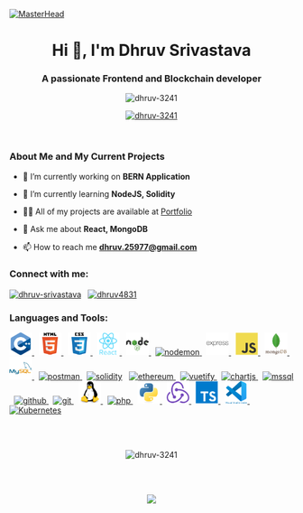 [![MasterHead](https://user-images.githubusercontent.com/115386517/225841791-e6eb2fcf-6de1-45ec-a5e8-0c321f0af245.gif)](https://github.com/Dhruv-3241)
<h1 align="center">Hi 👋, I'm Dhruv Srivastava</h1>
<h3 align="center">A passionate Frontend and Blockchain developer</h3>

<p align="center"> <img src="https://komarev.com/ghpvc/?username=dhruv-3241&label=Profile%20views&color=0e75b6&style=flat" alt="dhruv-3241" /> </p>

<p align="center"> <a href="https://github.com/ryo-ma/github-profile-trophy"><img src="https://github-profile-trophy.vercel.app/?username=dhruv-3241" alt="dhruv-3241" /></a> </p>

<p align="center"> <a href="https://twitter.com/" target="blank"><img src="https://img.shields.io/twitter/follow/?logo=twitter&style=for-the-badge" alt="" /></a> </p>

<h3 align="left">About Me and My Current Projects</h3>

- 🔭 I’m currently working on **BERN Application**

- 🌱 I’m currently learning **NodeJS, Solidity**

- 👨‍💻 All of my projects are available at [Portfolio](https://portfolio-plum-seven-95.vercel.app/)

- 💬 Ask me about **React, MongoDB**

- 📫 How to reach me **dhruv.25977@gmail.com**

<h3 align="left">Connect with me:</h3>
<p align="left">
<a href="https://linkedin.com/in/dhruv-srivastava" target="blank"><img align="center" src="https://raw.githubusercontent.com/rahuldkjain/github-profile-readme-generator/master/src/images/icons/Social/linked-in-alt.svg" alt="dhruv-srivastava" height="30" width="40" /></a>
&nbsp
<a href="https://discord.gg/dhruv4831" target="blank"><img align="center" src="https://raw.githubusercontent.com/rahuldkjain/github-profile-readme-generator/master/src/images/icons/Social/discord.svg" alt="dhruv4831" height="30" width="40" /></a>
</p>

<h3 align="left" >Languages and Tools:</h3>
<p align="left" text-decoration="none" >
	<a href="https://www.w3schools.com/cpp/" target="_blank" rel="noreferrer"> <img src="https://raw.githubusercontent.com/devicons/devicon/master/icons/cplusplus/cplusplus-original.svg" alt="cplusplus" width="40" height="40"/> </a> 
	&nbsp
	<a href="https://www.w3schools.com/html/" target="_blank" rel="noreferrer"> <img src="https://raw.githubusercontent.com/devicons/devicon/master/icons/html5/html5-original-wordmark.svg" alt="html5" width="40" height="40"/> </a> 
	&nbsp
	<a href="https://www.w3schools.com/css/" target="_blank" rel="noreferrer"> <img src="https://raw.githubusercontent.com/devicons/devicon/master/icons/css3/css3-original-wordmark.svg" alt="css3" width="40" height="40"/> </a> 
	&nbsp
	<a href="https://reactjs.org/" target="_blank" rel="noreferrer"> <img src="https://raw.githubusercontent.com/devicons/devicon/master/icons/react/react-original-wordmark.svg" alt="react" width="40" height="40"/> </a>
	&nbsp
	<a href="https://nodejs.org" target="_blank" rel="noreferrer"> <img src="https://raw.githubusercontent.com/devicons/devicon/master/icons/nodejs/nodejs-original-wordmark.svg" alt="nodejs" width="40" height="40"/> </a> 
	&nbsp
	<a href="https://www.npmjs.com/package/nodemon" target="_blank" rel="noreferrer"> <img src="https://www.vectorlogo.zone/logos/nodemonio/nodemonio-ar21.svg" alt="nodemon" width="40" height="40"/> </a>
	&nbsp
	<a href="https://expressjs.com" target="_blank" rel="noreferrer"> <img src="https://raw.githubusercontent.com/devicons/devicon/master/icons/express/express-original-wordmark.svg" alt="express" width="40" height="40"/> </a> 
	&nbsp
	<a style="none" href="https://developer.mozilla.org/en-US/docs/Web/JavaScript" target="_blank" rel="noreferrer"> <img src="https://raw.githubusercontent.com/devicons/devicon/master/icons/javascript/javascript-original.svg" alt="javascript" width="40" height="40"/> </a> 
	&nbsp
	<a href="https://www.mongodb.com/" target="_blank" rel="noreferrer"> <img src="https://raw.githubusercontent.com/devicons/devicon/master/icons/mongodb/mongodb-original-wordmark.svg" alt="mongodb" width="40" height="40"/> </a> 
	&nbsp
	<a href="https://www.mysql.com/" target="_blank" rel="noreferrer"> <img src="https://raw.githubusercontent.com/devicons/devicon/master/icons/mysql/mysql-original-wordmark.svg" alt="mysql" width="40" height="40"/> </a> 
	&nbsp
	<a href="https://postman.com" target="_blank" rel="noreferrer"> <img src="https://www.vectorlogo.zone/logos/getpostman/getpostman-icon.svg" alt="postman" width="40" height="40"/> </a> 
	&nbsp
 	<a href="https://soliditylang.org/" target="_blank" rel="noreferrer"> <img src="https://cdn.jsdelivr.net/gh/devicons/devicon@latest/icons/solidity/solidity-original.svg" alt="solidity" width="40" height="40"/></a> 
	&nbsp
	<a href="https://ethereum.org/en/whitepaper/" target="_blank" rel="noreferrer"> <img src="https://www.vectorlogo.zone/logos/ethereum/ethereum-ar21.svg" alt="ethereum" width="40" height="40"/> </a> 
	&nbsp
	<a href="https://vuetifyjs.com/en/" target="_blank" rel="noreferrer"> <img src="https://bestofjs.org/logos/vuetify.svg" alt="vuetify" width="40" height="40"/> </a>
 	&nbsp
	<a href="https://www.chartjs.org" target="_blank" rel="noreferrer"> <img src="https://www.chartjs.org/media/logo-title.svg" alt="chartjs" width="40" height="40"/> </a> 
	&nbsp
	<a href="https://www.microsoft.com/en-us/sql-server" target="_blank" rel="noreferrer"> <img src="https://www.svgrepo.com/show/303229/microsoft-sql-server-logo.svg" alt="mssql" width="40" height="40"/></a> 
	&nbsp
	<a href="https://www.figma.com/" target="_blank" rel="noreferrer"> <img src="https://www.vectorlogo.zone/logos/github/github-icon.svg" alt="github" width="40" height="40"/> </a> 
	&nbsp
	<a href="https://git-scm.com/" target="_blank" rel="noreferrer"> <img src="https://www.vectorlogo.zone/logos/git-scm/git-scm-icon.svg" alt="git" width="40" height="40"/> </a> 
	&nbsp
	<a href="https://www.linux.org/" target="_blank" rel="noreferrer"> <img src="https://raw.githubusercontent.com/devicons/devicon/master/icons/linux/linux-original.svg" alt="linux" width="40" height="40"/> </a> 
	&nbsp
	<a href="https://www.php.net/" target="_blank" rel="noreferrer"> <img src="https://www.vectorlogo.zone/logos/php/php-ar21.svg" alt="php" width="40" height="40"/> </a> 
	&nbsp
	<a href="https://www.python.org" target="_blank" rel="noreferrer"> <img src="https://raw.githubusercontent.com/devicons/devicon/master/icons/python/python-original.svg" alt="python" width="40" height="40"/> </a> 
	&nbsp
	<a href="https://redux.js.org" target="_blank" rel="noreferrer"> <img src="https://raw.githubusercontent.com/devicons/devicon/master/icons/redux/redux-original.svg" alt="redux" width="40" height="40"/> </a> 
	&nbsp
	<a href="https://www.typescriptlang.org/" target="_blank" rel="noreferrer"> <img src="https://raw.githubusercontent.com/devicons/devicon/master/icons/typescript/typescript-original.svg" alt="typescript" width="40" height="40"/> </a> 
	&nbsp
	<a href="https://code.visualstudio.com/docs" target="_blank" rel="noreferrer"> <img src="https://github.com/devicons/devicon/blob/master/icons/vscode/vscode-original-wordmark.svg" alt="vscode" width="40" height="40"/> </a> 
 &nbsp
	<a href="https://kubernetes.io/" target="_blank" rel="noreferrer"> <img src="https://www.vectorlogo.zone/logos/kubernetes/kubernetes-ar21.svg" alt="Kubernetes" width="40" height="40"/> </a> 	
 </p>
<p></br></br></p>
<p align="center"><img src="https://github-readme-stats.vercel.app/api/top-langs?username=dhruv-3241&show_icons=true&locale=en&layout=compact" alt="dhruv-3241" /></p>
<p></br></br></p>
<p align="center"><img src="https://github-profile-summary-cards.vercel.app/api/cards/profile-details?username=Dhruv-3241&theme=dark"/> </p>
